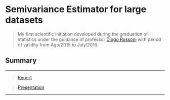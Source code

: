 # Semivariance Estimator for large datasets #

> My first scientific initiation developed during the graduation of statistics under the guidance of professor [Diogo Rossoni](http://buscatextual.cnpq.br/buscatextual/visualizacv.do?metodo=apresentar&id=K4427847A1) with period of validity from Ago/2015 to July/2016. 


## Summary

***
> [Report](https://github.com/AndrMenezes/glm2017/raw/master/docs/report.pdf)

> [Presentation](https://github.com/AndrMenezes/glm2017/raw/master/docs/presentation.pdf)
***

